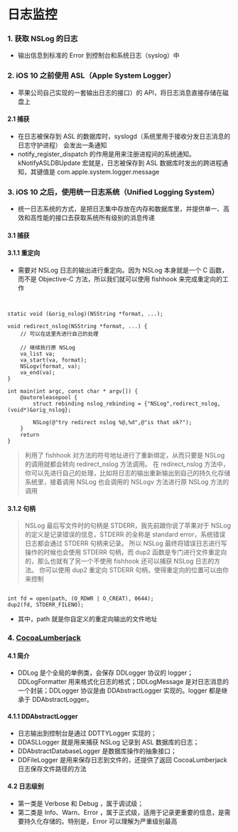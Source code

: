 # 日志监控


### 1. 获取 NSLog 的日志

* 输出信息到标准的 Error 到控制台和系统日志（syslog）中

### 2. iOS 10 之前使用 ASL（Apple System Logger）

* 苹果公司自己实现的一套输出日志的接口）的 API，将日志消息直接存储在磁盘上

#### 2.1 捕获

* 在日志被保存到 ASL 的数据库时，syslogd（系统里用于接收分发日志消息的日志守护进程） 会发出一条通知
* notify_register_dispatch 的作用是用来注册进程间的系统通知。kNotifyASLDBUpdate 宏就是，日志被保存到 ASL 数据库时发出的跨进程通知，其键值是 com.apple.system.logger.message

### 3. iOS 10 之后，使用统一日志系统（Unified Logging System）

* 统一日志系统的方式，是把日志集中存放在内存和数据库里，并提供单一、高效和高性能的接口去获取系统所有级别的消息传递

#### 3.1 捕获

#### 3.1.1 重定向

* 需要对 NSLog 日志的输出进行重定向。因为 NSLog 本身就是一个 C 函数，而不是 Objective-C 方法，所以我们就可以使用 fishhook 来完成重定向的工作

```


static void (&orig_nslog)(NSString *format, ...);

void redirect_nslog(NSString *format, ...) {
    // 可以在这里先进行自己的处理
    
    // 继续执行原 NSLog
    va_list va;
    va_start(va, format);
    NSLogv(format, va);
    va_end(va);
}

int main(int argc, const char * argv[]) {
    @autoreleasepool {
        struct rebinding nslog_rebinding = {"NSLog",redirect_nslog,(void*)&orig_nslog};

        NSLog(@"try redirect nslog %@,%d",@"is that ok?");
    }
    return
}

```

> 利用了 fishhook 对方法的符号地址进行了重新绑定，从而只要是 NSLog 的调用就都会转向 redirect_nslog 方法调用。
> 在 redirect_nslog 方法中，你可以先进行自己的处理，比如将日志的输出重新输出到自己的持久化存储系统里，接着调用 NSLog 也会调用的 NSLogv 方法进行原 NSLog 方法的调用

#### 3.1.2 句柄

> NSLog 最后写文件时的句柄是 STDERR，我先前跟你说了苹果对于 NSLog 的定义是记录错误的信息，STDERR 的全称是 standard error，系统错误日志都会通过 STDERR 句柄来记录。
> 所以 NSLog 最终将错误日志进行写操作的时候也会使用 STDERR 句柄，而 dup2 函数是专门进行文件重定向的，那么也就有了另一个不使用 fishhook 还可以捕获 NSLog 日志的方法。
> 你可以使用 dup2 重定向 STDERR 句柄，使得重定向的位置可以由你来控制

```

int fd = open(path, (O_RDWR | O_CREAT), 0644);
dup2(fd, STDERR_FILENO);

```
* 其中，path 就是你自定义的重定向输出的文件地址


### 4. [CocoaLumberjack](https://github.com/CocoaLumberjack/CocoaLumberjack)

#### 4.1 简介

* DDLog 是个全局的单例类，会保存 DDLogger 协议的 logger；DDLogFormatter 用来格式化日志的格式；DDLogMessage 是对日志消息的一个封装；DDLogger 协议是由 DDAbstractLogger 实现的。logger 都是继承于 DDAbstractLogger。

#### 4.1.1 DDAbstractLogger

* 日志输出到控制台是通过 DDTTYLogger 实现的；
* DDASLLogger 就是用来捕获 NSLog 记录到 ASL 数据库的日志；
* DDAbstractDatabaseLogger 是数据库操作的抽象接口；
* DDFileLogger 是用来保存日志到文件的，还提供了返回 CocoaLumberjack 日志保存文件路径的方法

#### 4.2 日志级别

* 第一类是 Verbose 和 Debug ，属于调试级；
* 第二类是 Info、Warn、Error ，属于正式级，适用于记录更重要的信息，是需要持久化存储的。特别是，Error 可以理解为严重级别最高

